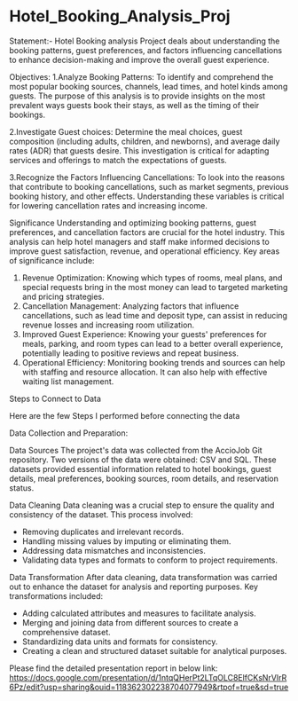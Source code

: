 # Hotel_Booking_Analysis_Proj
Statement:- Hotel Booking analysis Project deals about understanding the booking patterns, guest preferences, and factors influencing cancellations to enhance decision-making and improve the overall guest experience.

Objectives:
1.Analyze Booking Patterns: To identify and comprehend the most popular booking sources, channels, lead times, and hotel kinds among guests.
The purpose of this analysis is to provide insights on the most prevalent ways guests book their stays, as well as the timing of their bookings.

2.Investigate Guest choices: Determine the meal choices, guest composition (including adults, children, and newborns), and average daily rates (ADR) that guests desire. 
This investigation is critical for adapting services and offerings to match the expectations of guests.

3.Recognize the Factors Influencing Cancellations: To look into the reasons that contribute to booking cancellations, such as market segments, previous booking history, and other effects. 
Understanding these variables is critical for lowering cancellation rates and increasing income.


 Significance
Understanding and optimizing booking patterns, guest preferences, and cancellation factors are crucial for the hotel industry. This analysis can help hotel managers and staff make informed decisions to improve guest satisfaction, revenue, and operational efficiency. Key areas of significance include:

1. Revenue Optimization: Knowing which types of rooms, meal plans, and special requests bring in the most money can lead to targeted marketing and pricing strategies.
2. Cancellation Management: Analyzing factors that influence cancellations, such as lead time and deposit type, can assist in reducing revenue losses and increasing room utilization.
3. Improved Guest Experience: Knowing your guests' preferences for meals, parking, and room types can lead to a better overall experience, potentially leading to positive reviews and repeat business.
4. Operational Efficiency: Monitoring booking trends and sources can help with staffing and resource allocation. It can also help with effective waiting list management.


Steps to Connect to Data

Here are the few Steps I performed before connecting the data

 Data Collection and Preparation:

Data Sources
The project's data was collected from the AccioJob Git repository. Two versions of the data were obtained: CSV and SQL. These datasets provided essential information related to hotel bookings, guest details, meal preferences, booking sources, room details, and reservation status.

Data Cleaning
Data cleaning was a crucial step to ensure the quality and consistency of the dataset. This process involved:

- Removing duplicates and irrelevant records.
- Handling missing values by imputing or eliminating them.
- Addressing data mismatches and inconsistencies.
- Validating data types and formats to conform to project requirements.

Data Transformation
After data cleaning, data transformation was carried out to enhance the dataset for analysis and reporting purposes. Key transformations included:

- Adding calculated attributes and measures to facilitate analysis.
- Merging and joining data from different sources to create a comprehensive dataset.
- Standardizing data units and formats for consistency.
- Creating a clean and structured dataset suitable for analytical purposes.

Please find the detailed presentation report in below link:
https://docs.google.com/presentation/d/1ntqQHerPt2LTqOLC8ElfCKsNrVIrR6Pz/edit?usp=sharing&ouid=118362302238704077949&rtpof=true&sd=true



